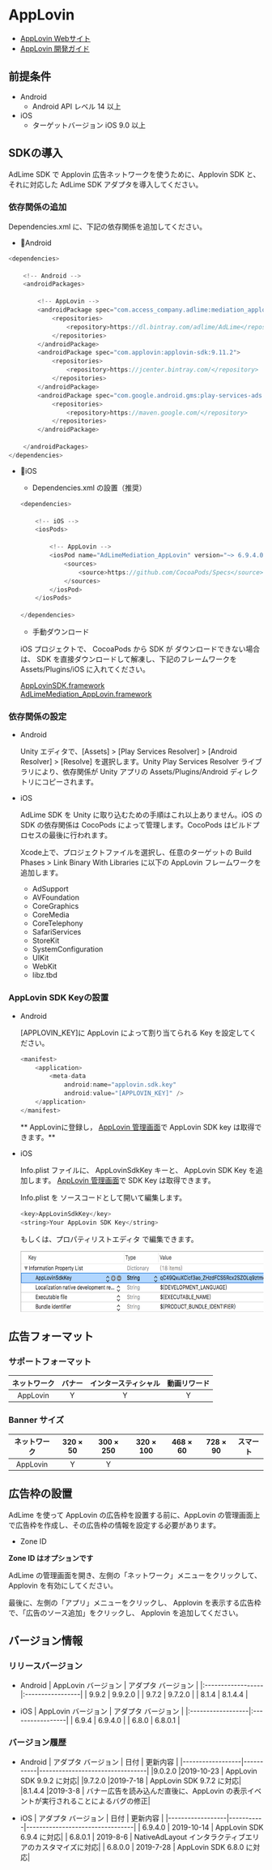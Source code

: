 # AppLovin
- [AppLovin Webサイト](https://dash.applovin.com/)
- [AppLovin 開発ガイド](https://dash.applovin.com/docs/integration)

## 前提条件
- Android
    - Android API レベル 14 以上
- iOS
    - ターゲットバージョン iOS 9.0 以上

## SDKの導入
AdLime SDK で Applovin 広告ネットワークを使うために、Applovin SDK と、それに対応した AdLime SDK アダプタを導入してください。

### 依存関係の追加
Dependencies.xml に、下記の依存関係を追加してください。
- Android
```csharp
<dependencies>

    <!-- Android -->
    <androidPackages>

        <!-- AppLovin -->
        <androidPackage spec="com.access_company.adlime:mediation_applovin:9.11.2.1">
            <repositories>
                <repository>https://dl.bintray.com/adlime/AdLime</repository>
            </repositories>
        </androidPackage>
        <androidPackage spec="com.applovin:applovin-sdk:9.11.2">
            <repositories>
                <repository>https://jcenter.bintray.com/</repository>
            </repositories>
        </androidPackage>
        <androidPackage spec="com.google.android.gms:play-services-ads:17.2.1">
            <repositories>
                <repository>https://maven.google.com/</repository>
            </repositories>
        </androidPackage>

    </androidPackages>
</dependencies>
```

- iOS
    - Dependencies.xml の設置（推奨）
    ```csharp
    <dependencies>

        <!-- iOS -->
        <iosPods>
        
            <!-- AppLovin -->
            <iosPod name="AdLimeMediation_AppLovin" version="~> 6.9.4.0">
                <sources>
                    <source>https://github.com/CocoaPods/Specs</source>
                </sources>
            </iosPod>
        </iosPods>

    </dependencies>
    ```

    - 手動ダウンロード

    iOS プロジェクトで、 CocoaPods から SDK が ダウンロードできない場合は、 SDK を直接ダウンロードして解凍し、下記のフレームワークを Assets/Plugins/iOS に入れてください。
    
    [AppLovinSDK.framework](https://dash.applovin.com/docs/sdk/download?type=ios-main)<br>
    [AdLimeMediation_AppLovin.framework](https://github.com/Ham-mer/AdLime-iOS-Pub/raw/master/DownloadZip/AdLimeMediation_AppLovin/6.11.4.0.zip)

### 依存関係の設定
- Android

    Unity エディタで、[Assets] > [Play Services Resolver] > [Android Resolver] > [Resolve] を選択します。Unity Play Services Resolver ライブラリにより、依存関係が Unity アプリの Assets/Plugins/Android ディレクトリにコピーされます。

- iOS

    AdLime SDK を Unity に取り込むための手順はこれ以上ありません。iOS の SDK の依存関係は CocoPods によって管理します。CocoPods はビルドプロセスの最後に行われます。

    Xcode上で、プロジェクトファイルを選択し、任意のターゲットの Build Phases > Link Binary With Libraries に以下の AppLovin フレームワークを追加します。
    - AdSupport
    - AVFoundation
    - CoreGraphics
    - CoreMedia
    - CoreTelephony
    - SafariServices
    - StoreKit
    - SystemConfiguration
    - UIKit
    - WebKit
    - libz.tbd

### AppLovin SDK Keyの設置
- Android

    [APPLOVIN_KEY]に AppLovin によって割り当てられる Key を設定してください。
    ```java
    <manifest>
        <application>
            <meta-data
                android:name="applovin.sdk.key"
                android:value="[APPLOVIN_KEY]" />
        </application>
    </manifest>
    ```

    ** AppLovinに登録し， [AppLovin 管理画面](https://dash.applovin.com/docs/integration#androidIntegration)で AppLovin SDK key は取得できます。**

- iOS

    Info.plist ファイルに、 AppLovinSdkKey キーと、 AppLovin SDK Key を追加します。 [AppLovin 管理画面](https://dash.applovin.com/docs/integration#iosIntegration)で SDK Key は取得できます。

    Info.plist を ソースコードとして開いて編集します。
    ```objectivec
    <key>AppLovinSdkKey</key>
    <string>Your AppLovin SDK Key</string>
    ```

    もしくは、プロパティリストエディタ で編集できます。

    <img src="./../images/ios/mediation_applovin_sdk_key_plist.png" height="120"/>

## 広告フォーマット

### サポートフォーマット
|ネットワーク |バナー |インタースティシャル |動画リワード |
|:--------:|:----:|:---------------:|:--------:|
|AppLovin  | Y    | Y               | Y        |

### Banner サイズ
|ネットワーク   |320 × 50 |300 × 250 |320 × 100 |468 × 60 |728 × 90 |スマート |
|:--------:|:-----:|:------:|:------:|:-----:|:-----:|:----:|
|AppLovin  |Y      |Y       |        |       |       |      |

## 広告枠の設置
AdLime を使って AppLovin の広告枠を設置する前に、AppLovin の管理画面上で広告枠を作成し、その広告枠の情報を設定する必要があります。
- Zone ID

**Zone ID はオプションです**

AdLime の管理画面を開き、左側の「ネットワーク」メニューをクリックして、 Applovin を有効にしてください。

最後に、左側の「アプリ」メニューをクリックし、 Applovin を表示する広告枠で、「広告のソース追加」をクリックし、 Applovin を追加してください。

## バージョン情報

### リリースバージョン
- Android
    | AppLovin バージョン | アダプタ バージョン |
    |:------------------|:-----------------|
    | 9.9.2             | 9.9.2.0          |
    | 9.7.2             | 9.7.2.0          |
    | 8.1.4             | 8.1.4.4          |

- iOS
    | AppLovin バージョン | アダプタ バージョン |
    |:------------------|:-----------------|
    | 6.9.4             | 6.9.4.0          |
    | 6.8.0             | 6.8.0.1          |

### バージョン履歴
- Android
    | アダプタ バージョン | 日付       | 更新内容                         |
    |------------------|-----------|---------------------------------|
    |9.0.2.0           |2019-10-23 | AppLovin SDK 9.9.2 に対応|
    |9.7.2.0           |2019-7-18  | AppLovin SDK 9.7.2 に対応|
    |8.1.4.4           |2019-3-8   | バナー広告を読み込んだ直後に、AppLovin の表示イベントが実行されることによるバグの修正|

- iOS
    | アダプタ バージョン | 日付       | 更新内容                             |
    |------------------|-----------|---------------------------------|
    | 6.9.4.0          | 2019-10-14 | AppLovin SDK 6.9.4 に対応|
    | 6.8.0.1          | 2019-8-6  | NativeAdLayout インタラクティブエリアのカスタマイズに対応|
    | 6.8.0.0          | 2019-7-28 | AppLovin SDK 6.8.0 に対応|
